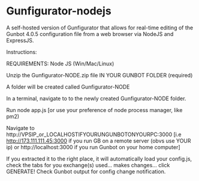 # Gunfigurator-nodejs
A self-hosted version of Gunfigurator that allows for real-time editing of the Gunbot 4.0.5 configuration file from a web browser via NodeJS and ExpressJS.

Instructions:

REQUIREMENTS: Node JS (Win/Mac/Linux)

Unzip the Gunfigurator-NODE.zip file IN YOUR GUNBOT FOLDER (required)

A folder will be created called Gunfigurator-NODE

In a terminal, navigate to to the newly created Gunfigurator-NODE folder.

Run node app.js  [or use your preference of node process manager, like pm2)

Navigate to http://VPSIP_or_LOCALHOSTIFYOURUNGUNBOTONYOURPC:3000 [i.e http://173.111.111.45:3000 if you run GB on a remote server (obvs use YOUR ip) or http://localhost:3000 if you run Gunbot on your home computer]

If you extracted it to the right place, it will automatically load your config.js, check the tabs for you exchange(s) used... makes changes... click GENERATE! Check Gunbot output for config change notification.

